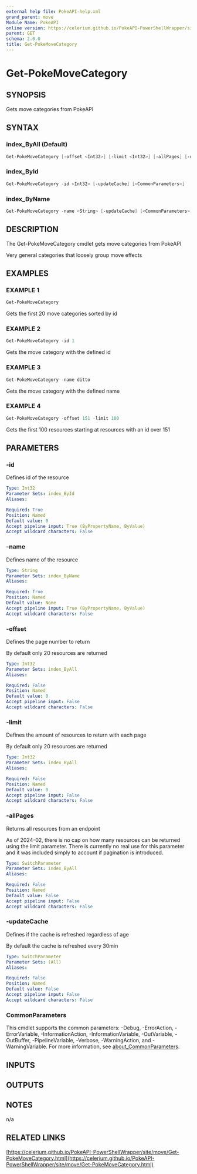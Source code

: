 ```yaml
---
external help file: PokeAPI-help.xml
grand_parent: move
Module Name: PokeAPI
online version: https://celerium.github.io/PokeAPI-PowerShellWrapper/site/move/Get-PokeMoveCategory.html
parent: GET
schema: 2.0.0
title: Get-PokeMoveCategory
---
```


# Get-PokeMoveCategory

## SYNOPSIS
Gets move categories from PokeAPI

## SYNTAX

### index_ByAll (Default)
```powershell
Get-PokeMoveCategory [-offset <Int32>] [-limit <Int32>] [-allPages] [-updateCache] [<CommonParameters>]
```

### index_ById
```powershell
Get-PokeMoveCategory -id <Int32> [-updateCache] [<CommonParameters>]
```

### index_ByName
```powershell
Get-PokeMoveCategory -name <String> [-updateCache] [<CommonParameters>]
```

## DESCRIPTION
The Get-PokeMoveCategory cmdlet gets move categories from PokeAPI

Very general categories that loosely group move effects

## EXAMPLES

### EXAMPLE 1
```powershell
Get-PokeMoveCategory
```

Gets the first 20 move categories sorted by id

### EXAMPLE 2
```powershell
Get-PokeMoveCategory -id 1
```

Gets the move category with the defined id

### EXAMPLE 3
```powershell
Get-PokeMoveCategory -name ditto
```

Gets the move category with the defined name

### EXAMPLE 4
```powershell
Get-PokeMoveCategory -offset 151 -limit 100
```

Gets the first 100 resources starting at resources with
an id over 151

## PARAMETERS

### -id
Defines id of the resource

```yaml
Type: Int32
Parameter Sets: index_ById
Aliases:

Required: True
Position: Named
Default value: 0
Accept pipeline input: True (ByPropertyName, ByValue)
Accept wildcard characters: False
```

### -name
Defines name of the resource

```yaml
Type: String
Parameter Sets: index_ByName
Aliases:

Required: True
Position: Named
Default value: None
Accept pipeline input: True (ByPropertyName, ByValue)
Accept wildcard characters: False
```

### -offset
Defines the page number to return

By default only 20 resources are returned

```yaml
Type: Int32
Parameter Sets: index_ByAll
Aliases:

Required: False
Position: Named
Default value: 0
Accept pipeline input: False
Accept wildcard characters: False
```

### -limit
Defines the amount of resources to return with each page

By default only 20 resources are returned

```yaml
Type: Int32
Parameter Sets: index_ByAll
Aliases:

Required: False
Position: Named
Default value: 0
Accept pipeline input: False
Accept wildcard characters: False
```

### -allPages
Returns all resources from an endpoint

As of 2024-02, there is no cap on how many resources can be
returned using the limit parameter.
There is currently no real
use for this parameter and it was included simply to account if
pagination is introduced.

```yaml
Type: SwitchParameter
Parameter Sets: index_ByAll
Aliases:

Required: False
Position: Named
Default value: False
Accept pipeline input: False
Accept wildcard characters: False
```

### -updateCache
Defines if the cache is refreshed regardless of age

By default the cache is refreshed every 30min

```yaml
Type: SwitchParameter
Parameter Sets: (All)
Aliases:

Required: False
Position: Named
Default value: False
Accept pipeline input: False
Accept wildcard characters: False
```

### CommonParameters
This cmdlet supports the common parameters: -Debug, -ErrorAction, -ErrorVariable, -InformationAction, -InformationVariable, -OutVariable, -OutBuffer, -PipelineVariable, -Verbose, -WarningAction, and -WarningVariable. For more information, see [about_CommonParameters](http://go.microsoft.com/fwlink/?LinkID=113216).

## INPUTS

## OUTPUTS

## NOTES
n/a

## RELATED LINKS

[https://celerium.github.io/PokeAPI-PowerShellWrapper/site/move/Get-PokeMoveCategory.html](https://celerium.github.io/PokeAPI-PowerShellWrapper/site/move/Get-PokeMoveCategory.html)

